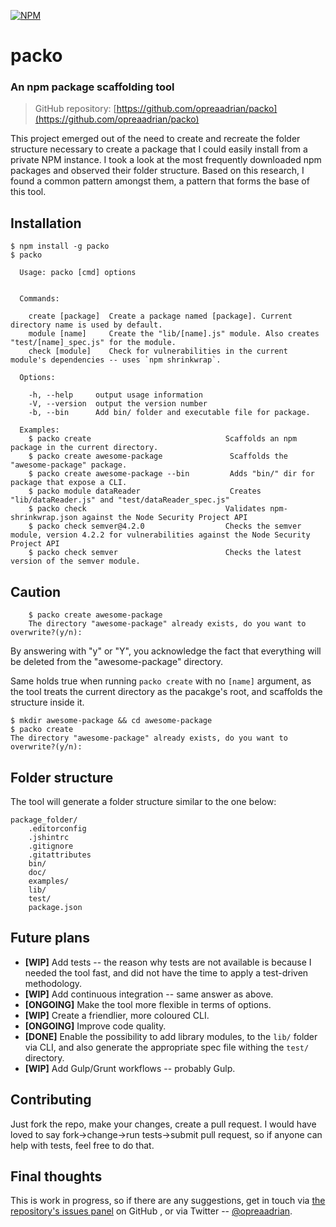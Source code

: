 [![NPM](https://nodei.co/npm/packo.png?downloads=true)](https://nodei.co/npm/packo/)

# packo
### An npm package scaffolding tool

> GitHub repository: [https://github.com/opreaadrian/packo](https://github.com/opreaadrian/packo)

This project emerged out of the need to create and recreate the folder structure necessary to create a package that I could easily install from a private NPM instance. I took a look at the most frequently downloaded npm packages and observed their folder structure. Based on this research, I found a common pattern amongst them, a pattern that forms the base of this tool.

## Installation

    $ npm install -g packo
    $ packo

      Usage: packo [cmd] options


      Commands:

        create [package]  Create a package named [package]. Current directory name is used by default.
        module [name]     Create the "lib/[name].js" module. Also creates "test/[name]_spec.js" for the module.
        check [module]    Check for vulnerabilities in the current module's dependencies -- uses `npm shrinkwrap`.

      Options:

        -h, --help     output usage information
        -V, --version  output the version number
        -b, --bin      Add bin/ folder and executable file for package.

      Examples:
        $ packo create                              Scaffolds an npm package in the current directory.
        $ packo create awesome-package               Scaffolds the "awesome-package" package.
        $ packo create awesome-package --bin         Adds "bin/" dir for package that expose a CLI.
        $ packo module dataReader                    Creates "lib/dataReader.js" and "test/dataReader_spec.js"
        $ packo check                               Validates npm-shrinkwrap.json against the Node Security Project API
        $ packo check semver@4.2.0                  Checks the semver module, version 4.2.2 for vulnerabilities against the Node Security Project API
        $ packo check semver                        Checks the latest version of the semver module.

## Caution

        $ packo create awesome-package
        The directory "awesome-package" already exists, do you want to overwrite?(y/n):

By answering with "y" or "Y", you acknowledge the fact that everything will be deleted from the "awesome-package" directory.

Same holds true when running `packo create` with no `[name]` argument, as the tool treats the current directory as the pacakge's root, and scaffolds the structure inside it.

    $ mkdir awesome-package && cd awesome-package
    $ packo create
    The directory "awesome-package" already exists, do you want to overwrite?(y/n):

## Folder structure
The tool will generate a folder structure similar to the one below:

    package_folder/
        .editorconfig
        .jshintrc
        .gitignore
        .gitattributes
        bin/
        doc/
        examples/
        lib/
        test/
        package.json

## Future plans

* __[WIP]__ Add tests -- the reason why tests are not available is because I needed the tool fast, and did not have the time to apply a test-driven methodology.
* __[WIP]__ Add continuous integration -- same answer as above.
* __[ONGOING]__ Make the tool more flexible in terms of options.
* __[WIP]__ Create a friendlier, more coloured CLI.
* __[ONGOING]__ Improve code quality.
* __[DONE]__ Enable the possibility to add library modules, to the `lib/` folder via CLI, and also generate the appropriate spec file withing the `test/` directory.
* __[WIP]__ Add Gulp/Grunt workflows -- probably Gulp.

## Contributing
Just fork the repo, make your changes, create a pull request. I would have loved to say fork->change->run tests->submit pull request, so if anyone can help with tests, feel free to do that.

## Final thoughts
This is work in progress, so if there are any suggestions, get in touch via [the repository's issues panel](https://github.com/opreaadrian/packo/issues) on GitHub , or via Twitter -- [@opreaadrian](https://twitter.com/opreaadrian).

